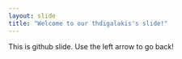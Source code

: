 ```yaml
---
layout: slide
title: "Welcome to our thdigalakis's slide!"
---
```

This is github slide.
Use the left arrow to go back!
